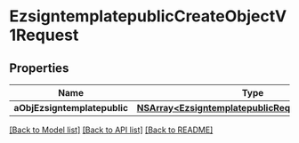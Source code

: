 # EzsigntemplatepublicCreateObjectV1Request

## Properties
Name | Type | Description | Notes
------------ | ------------- | ------------- | -------------
**aObjEzsigntemplatepublic** | [**NSArray&lt;EzsigntemplatepublicRequestCompound&gt;***](EzsigntemplatepublicRequestCompound.md) |  | 

[[Back to Model list]](../README.md#documentation-for-models) [[Back to API list]](../README.md#documentation-for-api-endpoints) [[Back to README]](../README.md)



